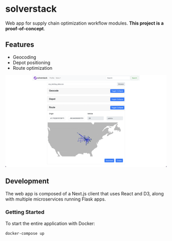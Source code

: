 # solverstack

Web app for supply chain optimization workflow modules. **This project is a proof-of-concept**.

## Features

- Geocoding
- Depot positioning
- Route optimization

![Chained Modules](/static/chained-modules.png)

## Development

The web app is composed of a Next.js client that uses React and D3, along with multiple microservices running Flask apps.

### Getting Started

To start the entire application with Docker:

```command
docker-compose up
```

